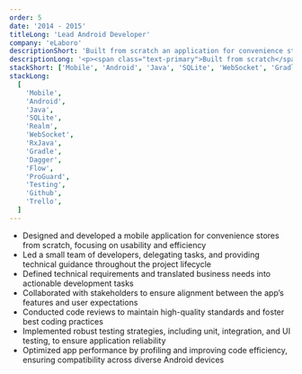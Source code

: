 ```yaml
---
order: 5
date: '2014 - 2015'
titleLong: 'Lead Android Developer'
company: 'eLaboro'
descriptionShort: 'Built from scratch an application for convenience stores, focusing on delivering a user-friendly and efficient solution tailored to their needs. This was my first experience leading a small team'
descriptionLong: '<p><span class="text-primary">Built from scratch</span> an application for convenience stores, focusing on delivering a user-friendly and efficient solution tailored to their needs. Took <span class="text-primary">ownership</span> of the entire <span class="text-primary">development lifecycle</span>, from <span class="text-primary">architecture</span> and <span class="text-primary">design</span> to <span class="text-primary">implementation</span> and <span class="text-primary">deployment</span>. This was my <span class="text-primary">first experience leading a small team</span>, where I provided guidance, delegated tasks, and ensured the project’s timely delivery</p>'
stackShort: ['Mobile', 'Android', 'Java', 'SQLite', 'WebSocket', 'Gradle', 'ProGuard', 'Testing', 'Github', 'Trello']
stackLong:
  [
    'Mobile',
    'Android',
    'Java',
    'SQLite',
    'Realm',
    'WebSocket',
    'RxJava',
    'Gradle',
    'Dagger',
    'Flow',
    'ProGuard',
    'Testing',
    'Github',
    'Trello',
  ]
---
```


<p>
  <ul>
    <li><span class="text-primary">Designed and developed</span> a mobile application for convenience stores from scratch, focusing on usability and efficiency</li>
    <li><span class="text-primary">Led a small team</span> of developers, delegating tasks, and providing technical guidance throughout the project lifecycle</li>
    <li><span class="text-primary">Defined technical requirements</span> and translated business needs into actionable development tasks</li>
    <li><span class="text-primary">Collaborated with stakeholders</span> to ensure alignment between the app’s features and user expectations</li>
    <li><span class="text-primary">Conducted code reviews</span> to maintain high-quality standards and foster best coding practices</li>
    <li><span class="text-primary">Implemented robust testing strategies</span>, including unit, integration, and UI testing, to ensure application reliability</li>
    <li><span class="text-primary">Optimized app performance</span> by profiling and improving code efficiency, ensuring compatibility across diverse Android devices</li>
  </ul>
</p>
